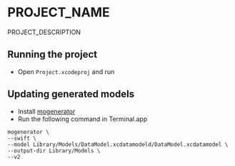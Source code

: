 # PROJECT_NAME

PROJECT_DESCRIPTION

## Running the project

- Open `Project.xcodeproj` and run

## Updating generated models

- Install [mogenerator](http://rentzsch.github.io/mogenerator/)
- Run the following command in Terminal.app

```
mogenerator \
--swift \
--model Library/Models/DataModel.xcdatamodeld/DataModel.xcdatamodel \
--output-dir Library/Models \
--v2
```
